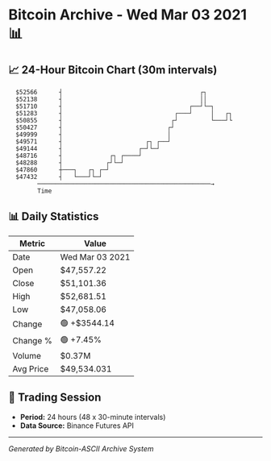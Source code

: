 # Bitcoin Archive - Wed Mar 03 2021 📊

## 📈 24-Hour Bitcoin Chart (30m intervals)

```
  $52566      ┤                                      ┌┐        
  $52138      ┤                                      ││        
  $51710      ┤                                   ┌──┘└─┐      
  $51283      ┤                               ┌───┘     │   ┌┐ 
  $50855      ┤                              ┌┘         └───┘└ 
  $50427      ┤                             ┌┘                 
  $49999      ┤                             │                  
  $49571      ┤                       ┌┐ ┌──┘                  
  $49144      ┤                     ┌─┘└─┘                     
  $48716      ┤             ┌┐ ┌────┘                          
  $48288      ┤            ┌┘└─┘                               
  $47860      ┼───┐   ┌┐ ┌─┘                                   
  $47432      ┤   └───┘└─┘                                     
        ────────────────────────────────────────────────→
        Time
```

## 📊 Daily Statistics

| Metric | Value |
|--------|-------|
| Date | Wed Mar 03 2021 |
| Open | $47,557.22 |
| Close | $51,101.36 |
| High | $52,681.51 |
| Low | $47,058.06 |
| Change | 🟢 +$3544.14 |
| Change % | 🟢 +7.45% |
| Volume | $0.37M |
| Avg Price | $49,534.031 |

## 📅 Trading Session

- **Period:** 24 hours (48 x 30-minute intervals)
- **Data Source:** Binance Futures API

---
*Generated by Bitcoin-ASCII Archive System*
